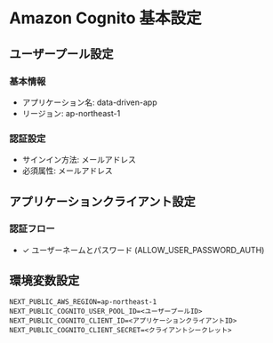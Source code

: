 # Amazon Cognito 基本設定

## ユーザープール設定

### 基本情報
- アプリケーション名: data-driven-app
- リージョン: ap-northeast-1

### 認証設定
- サインイン方法: メールアドレス
- 必須属性: メールアドレス

## アプリケーションクライアント設定

### 認証フロー
- ✓ ユーザーネームとパスワード (ALLOW_USER_PASSWORD_AUTH)

## 環境変数設定
```env
NEXT_PUBLIC_AWS_REGION=ap-northeast-1
NEXT_PUBLIC_COGNITO_USER_POOL_ID=<ユーザープールID>
NEXT_PUBLIC_COGNITO_CLIENT_ID=<アプリケーションクライアントID>
NEXT_PUBLIC_COGNITO_CLIENT_SECRET=<クライアントシークレット>
```